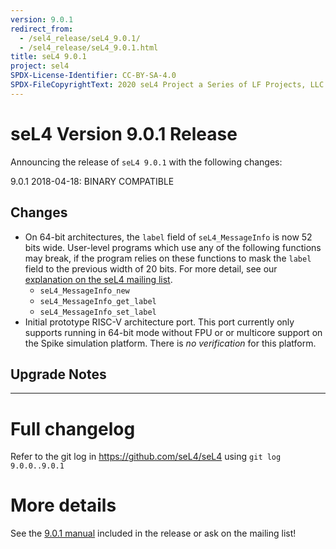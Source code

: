 ```yaml
---
version: 9.0.1
redirect_from:
  - /sel4_release/seL4_9.0.1/
  - /sel4_release/seL4_9.0.1.html
title: seL4 9.0.1
project: sel4
SPDX-License-Identifier: CC-BY-SA-4.0
SPDX-FileCopyrightText: 2020 seL4 Project a Series of LF Projects, LLC.
---
```


# seL4 Version 9.0.1 Release
 Announcing the release of `seL4 9.0.1` with the following changes:

9.0.1 2018-04-18: BINARY COMPATIBLE

## Changes
 * On 64-bit architectures, the `label` field of `seL4_MessageInfo` is now 52 bits wide. User-level programs
   which use any of the following functions may break, if the program relies on these functions to mask the
   `label` field to the previous width of 20 bits. For more detail, see our
   [explanation on the seL4 mailing list](https://sel4.systems/pipermail/devel/2018-April/001934.html).
     - `seL4_MessageInfo_new`
     - `seL4_MessageInfo_get_label`
     - `seL4_MessageInfo_set_label`
 * Initial prototype RISC-V architecture port. This port currently only supports running in 64-bit mode without FPU or
   or multicore support on the Spike simulation platform. There is *no verification* for this platform.

## Upgrade Notes
---


# Full changelog
 Refer to the git log in
<https://github.com/seL4/seL4> using `git log 9.0.0..9.0.1`

# More details
 See the
[9.0.1 manual](https://sel4.systems/Info/Docs/seL4-manual-9.0.1.pdf) included in the release or ask on the mailing list!
